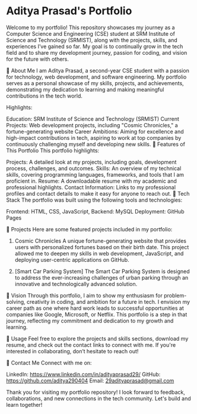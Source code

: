 # Aditya Prasad's Portfolio
Welcome to my portfolio! This repository showcases my journey as a Computer Science and Engineering (CSE) student at SRM Institute of Science and Technology (SRMIST), along with the projects, skills, and experiences I’ve gained so far. My goal is to continually grow in the tech field and to share my development journey, passion for coding, and vision for the future with others.

📌 About Me
I am Aditya Prasad, a second-year CSE student with a passion for technology, web development, and software engineering. My portfolio serves as a personal showcase of my skills, projects, and achievements, demonstrating my dedication to learning and making meaningful contributions in the tech world.

Highlights:

Education: SRM Institute of Science and Technology (SRMIST)
Current Projects: Web development projects, including "Cosmic Chronicles," a fortune-generating website
Career Ambitions: Aiming for excellence and high-impact contributions in tech, aspiring to work at top companies by continuously challenging myself and developing new skills.
🌟 Features of This Portfolio
This portfolio highlights:

Projects: A detailed look at my projects, including goals, development process, challenges, and outcomes.
Skills: An overview of my technical skills, covering programming languages, frameworks, and tools that I am proficient in.
Resume: A downloadable resume with my academic and professional highlights.
Contact Information: Links to my professional profiles and contact details to make it easy for anyone to reach out.
🔧 Tech Stack
The portfolio was built using the following tools and technologies:

Frontend: HTML, CSS, JavaScript, 
Backend: MySQL
Deployment: GitHub Pages

💼 Projects
Here are some featured projects included in my portfolio:

1. Cosmic Chronicles
A unique fortune-generating website that provides users with personalized fortunes based on their birth date. This project allowed me to deepen my skills in web development, JavaScript, and deploying user-centric applications on GitHub.

2. [Smart Car Parking System]
The Smart Car Parking System is designed to address the ever-increasing challenges of urban parking through an innovative and technologically advanced solution.

🎯 Vision
Through this portfolio, I aim to show my enthusiasm for problem-solving, creativity in coding, and ambition for a future in tech. I envision my career path as one where hard work leads to successful opportunities at companies like Google, Microsoft, or Netflix. This portfolio is a step in that journey, reflecting my commitment and dedication to my growth and learning.

📝 Usage
Feel free to explore the projects and skills sections, download my resume, and check out the contact links to connect with me. If you're interested in collaborating, don’t hesitate to reach out!

🤝 Contact Me
Connect with me on:

LinkedIn: https://www.linkedin.com/in/adityaprasad29/
GitHub: https://github.com/aditya290404
Email: 29adityaprasad@gmail.com

Thank you for visiting my portfolio repository! I look forward to feedback, collaborations, and new connections in the tech community. Let's build and learn together!
